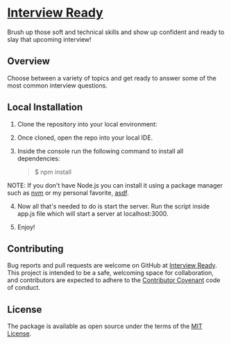 # [Interview Ready](https://alex3921.github.io/interview-ready/)

Brush up those soft and technical skills and show up confident and ready to slay that upcoming interview!

## Overview

Choose between a variety of topics and get ready to answer some of the most common interview questions.

## Local Installation

1. Clone the repository into your local environment:

2. Once cloned, open the repo into your local IDE.

3. Inside the console run the following command to install all dependencies:

    >$ npm install

NOTE: If you don't have Node.js you can install it using a package manager such as [nvm](https://docs.npmjs.com/downloading-and-installing-node-js-and-npm) or my personal favorite, [asdf](https://asdf-vm.com/guide/getting-started.html).

4. Now all that's needed to do is start the server. Run the script inside app.js file which will start a server at localhost:3000.

5. Enjoy!

## Contributing

Bug reports and pull requests are welcome on GitHub at [Interview Ready](https://github.com/Alex3921/interview-ready.git). This project is intended to be a safe, welcoming space for collaboration, and contributors are expected to adhere to the [Contributor Covenant](https://www.contributor-covenant.org) code of conduct.

## License

The package is available as open source under the terms of the [MIT License](https://opensource.org/licenses/MIT).
